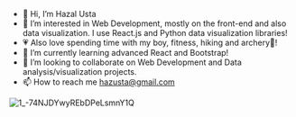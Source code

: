 - 👋 Hi, I’m Hazal Usta
- 👀 I’m interested in Web Development, mostly on the front-end and also data visualization. I use React.js and Python data visualization libraries!
- 💗 Also love spending time with my boy, fitness, hiking and archery🏹!
- 🌱 I’m currently learning advanced React and Bootstrap!
- 💞️ I’m looking to collaborate on Web Development and Data analysis/visualization projects.
- 📫 How to reach me hazusta@gmail.com

<!---
hazal-usta/hazal-usta is a ✨ special ✨ repository because its `README.md` (this file) appears on your GitHub profile.
You can click the Preview link to take a look at your changes.
--->

![1_-74NJDYwyREbDPeLsmnY1Q](https://user-images.githubusercontent.com/68828848/143145740-ae3500ca-5928-4822-99f7-7ef306f3859d.jpeg)
